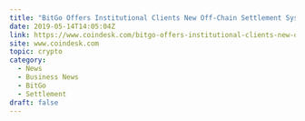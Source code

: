 ```yaml
---
title: "BitGo Offers Institutional Clients New Off-Chain Settlement System"
date: 2019-05-14T14:05:04Z
link: https://www.coindesk.com/bitgo-offers-institutional-clients-new-off-chain-settlement-system?utm_medium=RSS&utm_source=hune
site: www.coindesk.com
topic: crypto
category:
  - News
  - Business News
  - BitGo
  - Settlement
draft: false
---
```

